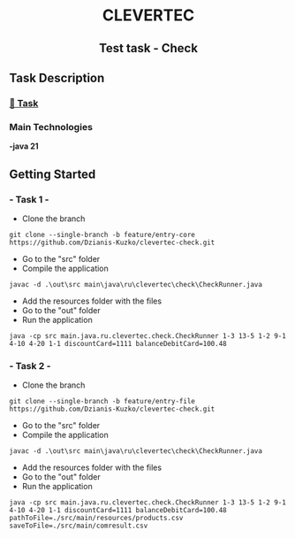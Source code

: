<h1 align="center">CLEVERTEC</h1>
<h2 align="center"> Test task - Check</h2>


## Task Description

### [📝 Task](./documentation/test_task_for_course_clevertec.pdf)

###  Main Technologies

**-java 21**


## Getting Started

### - Task 1 -
* Clone the branch

```console
git clone --single-branch -b feature/entry-core https://github.com/Dzianis-Kuzko/clevertec-check.git
```

* Go  to the "src"  folder
* Compile the application
```console
javac -d .\out\src main\java\ru\clevertec\check\CheckRunner.java
```
* Add the resources  folder  with the files
* Go  to the "out"  folder
* Run the application
```console
java -cp src main.java.ru.clevertec.check.CheckRunner 1-3 13-5 1-2 9-1 4-10 4-20 1-1 discountCard=1111 balanceDebitCard=100.48
```
### - Task 2 -
* Clone the branch

```console
git clone --single-branch -b feature/entry-file https://github.com/Dzianis-Kuzko/clevertec-check.git
```

* Go  to the "src"  folder
* Compile the application
```console
javac -d .\out\src main\java\ru\clevertec\check\CheckRunner.java
```
* Add the resources  folder  with the files
* Go  to the "out"  folder
* Run the application
```console
java -cp src main.java.ru.clevertec.check.CheckRunner 1-3 13-5 1-2 9-1 4-10 4-20 1-1 discountCard=1111 balanceDebitCard=100.48 pathToFile=./src/main/resources/products.csv saveToFile=./src/main/comresult.csv
```








